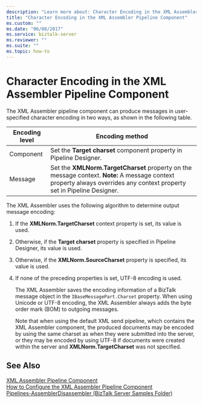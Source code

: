 ```yaml
---
description: "Learn more about: Character Encoding in the XML Assembler Pipeline Component"
title: "Character Encoding in the XML Assembler Pipeline Component"
ms.custom: ""
ms.date: "06/08/2017"
ms.service: biztalk-server
ms.reviewer: ""
ms.suite: ""
ms.topic: how-to
---
```

# Character Encoding in the XML Assembler Pipeline Component
The XML Assembler pipeline component can produce messages in user-specified character encoding in two ways, as shown in the following table.  
  
|Encoding level|Encoding method|  
|--------------------|---------------------|  
|Component|Set the **Target charset** component property in Pipeline Designer.|  
|Message|Set the **XMLNorm.TargetCharset** property on the message context. **Note:**  A message context property always overrides any context property set in Pipeline Designer.|  
  
 The XML Assembler uses the following algorithm to determine output message encoding:  
  
1. If the **XMLNorm.TargetCharset** context property is set, its value is used.  
  
2. Otherwise, if the **Target charset** property is specified in Pipeline Designer, its value is used.  
  
3. Otherwise, if the **XMLNorm.SourceCharset** property is specified, its value is used.  
  
4. If none of the preceding properties is set, UTF-8 encoding is used.  
  
   The XML Assembler saves the encoding information of a BizTalk message object in the `IBaseMessagePart.Charset` property. When using Unicode or UTF-8 encoding, the XML Assembler always adds the byte order mark (BOM) to outgoing messages.  
  
   Note that when using the default XML send pipeline, which contains the XML Assembler component, the produced documents may be encoded by using the same charset as when they were submitted into the server, or they may be encoded by using UTF-8 if documents were created within the server and **XMLNorm.TargetCharset** was not specified.  
  
## See Also  
 [XML Assembler Pipeline Component](../core/xml-assembler-pipeline-component.md)   
 [How to Configure the XML Assembler Pipeline Component](../core/how-to-configure-the-xml-assembler-pipeline-component.md)   
 [Pipelines-AssemblerDisassembler (BizTalk Server Samples Folder)](../core/pipelines-assemblerdisassembler-biztalk-server-samples-folder.md)
